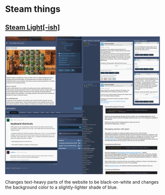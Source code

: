 # Steam things

## [Steam Light\[-ish\]](steam-light.user.css)

![](steam-light.png)

Changes text-heavy parts of the website to be black-on-white and changes the background color to a slightly-lighter shade of blue.